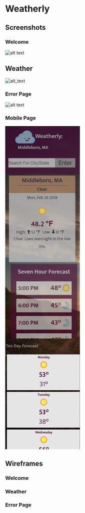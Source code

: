 # Weatherly


## Screenshots

### Welcome

![alt text](images/README-images/screencapture-localhost-8080-1519681477798.png "Welcome Page")

## Weather
![alt_text](images/README-images/screencapture-localhost-8080-1519681338764.png "Weather Page")

### Error Page
![alt text](images/README-images/screencapture-localhost-8080-1519681433968.png "Error Page")

### Mobile Page
![alt text](images/README-images/screencapture-localhost-8080-1519681402828.png "Mobile Page")

## Wireframes

### Welcome

### Weather

### Error Page

